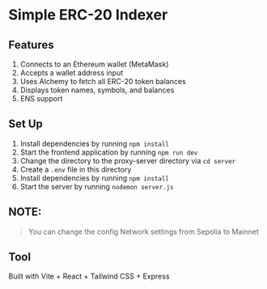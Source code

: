 # Simple ERC-20 Indexer

## Features
1. Connects to an Ethereum wallet (MetaMask)
2. Accepts a wallet address input
3. Uses Alchemy to fetch all ERC-20 token balances
4. Displays token names, symbols, and balances
5. ENS support

## Set Up
1. Install dependencies by running `npm install`
2. Start the frontend application by running `npm run dev`
3. Change the directory to the proxy-server directory via `cd server`
1. Create a `.env` file in this directory
4. Install dependencies by running `npm install`
5. Start the server by running `nodemon server.js`

## NOTE:
> You can change the config Network settings from Sepolia to Mainnet

## Tool
 Built with Vite + React + Tailwind CSS + Express
